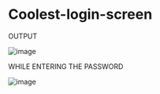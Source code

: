 # Coolest-login-screen
OUTPUT


![image](https://user-images.githubusercontent.com/72151864/200362945-aeddd2e3-e98d-42a9-817a-1c74103b315d.png)

WHILE ENTERING THE PASSWORD


![image](https://user-images.githubusercontent.com/72151864/200363265-b497ebd7-110c-416e-a174-f63eecb2108e.png)
